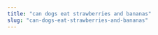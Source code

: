 ```yaml
---
title: "can dogs eat strawberries and bananas"
slug: "can-dogs-eat-strawberries-and-bananas"
---
```


